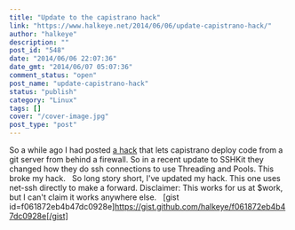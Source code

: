 ```yaml
---
title: "Update to the capistrano hack"
link: "https://www.halkeye.net/2014/06/06/update-capistrano-hack/"
author: "halkeye"
description: ""
post_id: "548"
date: "2014/06/06 22:07:36"
date_gmt: "2014/06/07 05:07:36"
comment_status: "open"
post_name: "update-capistrano-hack"
status: "publish"
category: "Linux"
tags: []
cover: "/cover-image.jpg"
post_type: "post"
---
```


So a while ago I had posted [a hack](http://www.halkeye.net/2014/01/24/capistrano3-deploying-internal-git-server/) that lets capistrano deploy code from a git server from behind a firewall. So in a recent update to SSHKit they changed how they do ssh connections to use Threading and Pools. This broke my hack.   So long story short, I've updated my hack. This one uses net-ssh directly to make a forward. Disclaimer: This works for us at $work, but I can't claim it works anywhere else.   [gist id=f061872eb4b47dc0928e]https://gist.github.com/halkeye/f061872eb4b47dc0928e[/gist]
